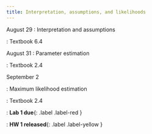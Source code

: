 ```yaml
---
title: Interpretation, assumptions, and likelihoods
---
```


August 29
: Interpretation and assumptions
  
: Textbook 6.4


August 31
: Parameter estimation
  
: Textbook 2.4

September 2

: Maximum likelihood estimation
  
: Textbook 2.4

: **Lab 1 due**{: .label .label-red }

: **HW 1 released**{: .label .label-yellow }